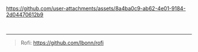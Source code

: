 https://github.com/user-attachments/assets/8a4ba0c9-ab62-4e01-9184-2d04470612b9

<br>

---


>Rofi: https://github.com/lbonn/rofi
>
